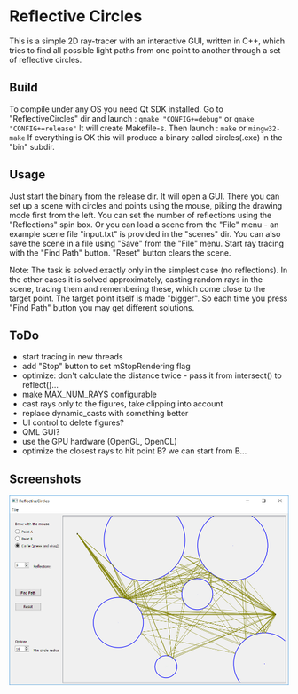 Reflective Circles
==================

This is a simple 2D ray-tracer with an interactive GUI, written in C++, which
tries to find all possible light paths from one point to another through a set
of reflective circles.


Build
-----
To compile under any OS you need Qt SDK installed. Go to "ReflectiveCircles" dir
and launch :
`qmake "CONFIG+=debug"` or `qmake "CONFIG+=release"`
It will create Makefile-s. Then launch :
`make` or `mingw32-make`
If everything is OK this will produce a binary called circles(.exe) in the
"bin" subdir.


Usage
-----
Just start the binary from the release dir. It will open a GUI. There you
can set up a scene with circles and points using the mouse, piking the drawing
mode first from the left. You can set the number of reflections using the 
"Reflections" spin box. Or you can load a scene from the "File" menu - an
example scene file "input.txt" is provided in the "scenes" dir. You can also
save the scene in a file using "Save" from the "File" menu. Start ray tracing
with the "Find Path" button. "Reset" button clears the scene.

Note: The task is solved exactly only in the simplest case (no reflections). In
the other cases it is solved approximately, casting random rays in the scene,
tracing them and remembering these, which come close to the target point. The
target point itself is made "bigger". So each time you press "Find Path" button
you may get different solutions.


ToDo
----
- start tracing in new threads
- add "Stop" button to set mStopRendering flag
- optimize: don't calculate the distance twice - pass it from intersect() to reflect()...
- make MAX_NUM_RAYS configurable
- cast rays only to the figures, take clipping into account
- replace dynamic_casts with something better
- UI control to delete figures?
- QML GUI?
- use the GPU hardware (OpenGL, OpenCL)
- optimize the closest rays to hit point B? we can start from B...


Screenshots
-----------

![screenshot](https://github.com/akirov/ReflectiveCircles/raw/master/screenshot1.jpg)
